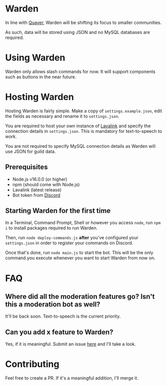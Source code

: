 # Warden
In line with [Quaver](https://go.zptx.icu/Quaver), Warden will be shifting its focus to smaller communities.

As such, data will be stored using JSON and no MySQL databases are required.

# Using Warden
Warden only allows slash commands for now. It will support components such as buttons in the near future.

# Hosting Warden
Hosting Warden is fairly simple. Make a copy of `settings.example.json`, edit the fields as necessary and rename it to `settings.json`.

You are required to host your own instance of [Lavalink](https://github.com/freyacodes/Lavalink) and specify the connection details in `settings.json`. This is mandatory for text-to-speech to work.

You are not required to specify MySQL connection details as Warden will use JSON for guild data.

## Prerequisites
- Node.js v16.0.0 (or higher)
- npm (should come with Node.js)
- Lavalink (latest release)
- Bot token from [Discord](https://discord.com/developers/applications)

## Starting Warden for the first time
In a Terminal, Command Prompt, Shell or however you access `node`, run `npm i` to install packages required to run Warden.

Then, run `node deploy-commands.js` **after** you've configured your `settings.json` in order to register your commands on Discord.

Once that's done, run `node main.js` to start the bot. This will be the only command you execute whenever you want to start Warden from now on.

# FAQ
## Where did all the moderation features go? Isn't this a moderation bot as well?
It'll be back soon. Text-to-speech is the current priority.

## Can you add x feature to Warden?
Yes, if it is meaningful. Submit an issue [here](https://github.com/ZapSquared/Warden/issues) and I'll take a look.

# Contributing
Feel free to create a PR. If it's a meaningful addition, I'll merge it.
